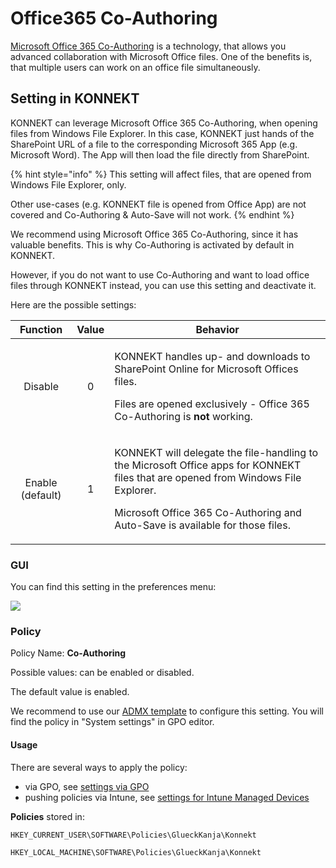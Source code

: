 # Office365 Co-Authoring

[Microsoft Office 365 Co-Authoring](https://support.microsoft.com/en-us/office/document-collaboration-and-co-authoring-ee1509b4-1f6e-401e-b04a-782d26f564a4) is a technology, that allows you advanced collaboration with Microsoft Office files. One of the benefits is, that multiple users can work on an office file simultaneously.

## Setting in KONNEKT

KONNEKT can leverage Microsoft Office 365 Co-Authoring, when opening files from Windows File Explorer. In this case, KONNEKT just hands of the SharePoint URL of a file to the corresponding Microsoft 365 App (e.g. Microsoft Word). The App will then load the file directly from SharePoint.

{% hint style="info" %}
This setting will affect files, that are opened from Windows File Explorer, only.&#x20;

Other use-cases (e.g. KONNEKT file is opened from Office App) are not covered and Co-Authoring & Auto-Save will not work.
{% endhint %}

We recommend using Microsoft Office 365 Co-Authoring, since it has valuable benefits. This is why Co-Authoring is activated by default in KONNEKT.

However, if you do not want to use Co-Authoring and want to load office files through KONNEKT instead, you can use this setting and deactivate it.

Here are the possible settings:

|     Function     | Value | Behavior                                                                                                                                                                                                                      |
| :--------------: | :---: | ----------------------------------------------------------------------------------------------------------------------------------------------------------------------------------------------------------------------------- |
|      Disable     |   0   | <p>KONNEKT handles up- and downloads to SharePoint Online for Microsoft Offices files.</p><p>Files are opened exclusively - Office 365 Co-Authoring is <strong>not</strong> working.</p>                                      |
| Enable (default) |   1   | <p>KONNEKT will delegate the file-handling to the Microsoft Office apps for KONNEKT files that are opened from Windows File Explorer.</p><p>Microsoft Office 365 Co-Authoring and Auto-Save is available for those files.</p> |

### GUI

You can find this setting in the preferences menu:

![](<../../.gitbook/assets/2022-08-02 16\_30\_24-Window.png>)

### Policy

Policy Name: **Co-Authoring**

Possible values: can be enabled or disabled.

The default value is enabled.

We recommend to use our [ADMX template](../management-options/settings-via-gpo.md#admx-file) to configure this setting. You will find the policy in "System settings" in GPO editor.

#### **Usage**

There are several ways to apply the policy:

* via GPO, see [settings via GPO](../management-options/settings-via-gpo.md)
* pushing policies via Intune, see [settings for Intune Managed Devices](../management-options/setting-for-intune-managed-devices/intune-system-settings.md#co-authoring)

**Policies** stored in:

`HKEY_CURRENT_USER\SOFTWARE\Policies\GlueckKanja\Konnekt`

`HKEY_LOCAL_MACHINE\SOFTWARE\Policies\GlueckKanja\Konnekt`

